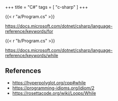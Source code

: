 +++
title = "C#"
tags = [ "c-sharp" ]
+++

{{< r "a/Program.cs" >}}

<https://docs.microsoft.com/dotnet/csharp/language-reference/keywords/for>

{{< r "b/Program.cs" >}}

<https://docs.microsoft.com/dotnet/csharp/language-reference/keywords/while>

## References

- <https://hyperpolyglot.org/cpp#while>
- <https://programming-idioms.org/idiom/2>
- <https://rosettacode.org/wiki/Loops/While>
